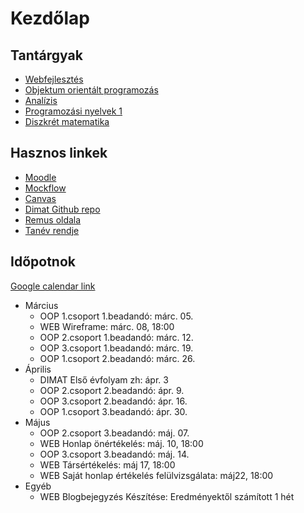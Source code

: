 # Kezdőlap

## Tantárgyak

* [Webfejlesztés](/webfejlesztes.html)
* [Objektum orientált programozás](/oop.html)
* [Analízis](/anal.html)
* [Programozási nyelvek 1](/pny1.html)
* [Diszkrét matematika](/dimat.html)

## Hasznos linkek

* [Moodle](http://moodle.elte.hu)
* [Mockflow](https://mockflow.com/)
* [Canvas](https://canvas.elte.hu/belepes/)
* [Dimat Github repo](https://github.com/richard-koch-gomori/teaching-elte-ik-Discrete-mathematics-1)
* [Remus oldala](https://remus.web.elte.hu)
* [Tanév rendje](https://www.elte.hu/content/a-2018-2019-es-tanev-rendje.t.16970)

## Időpotnok

[Google calendar link](https://calendar.google.com/calendar?cid=ZXJvMWViYTJkaGo2a2RzbW44OXE1MTFyNGNAZ3JvdXAuY2FsZW5kYXIuZ29vZ2xlLmNvbQ)

* Március
	* OOP	1.csoport 1.beadandó: márc. 05.
	* WEB	Wireframe: márc. 08, 18:00
	* OOP	2.csoport 1.beadandó: márc. 12.
	* OOP	3.csoport 1.beadandó: márc. 19.
	* OOP	1.csoport 2.beadandó: márc. 26.
* Április
	* DIMAT	Első évfolyam zh: ápr. 3
	* OOP 	2.csoport 2.beadandó: ápr. 9.
	* OOP 	3.csoport 2.beadandó: ápr. 16.
	* OOP 	1.csoport 3.beadandó: ápr. 30.
* Május
	* OOP 	2.csoport 3.beadandó: máj. 07.
	* WEB 	Honlap önértékelés: máj. 10, 18:00
	* OOP 	3.csoport 3.beadandó: máj. 14.
	* WEB	Társértékelés: máj 17, 18:00
	* WEB	Saját honlap értékelés felülvizsgálata: máj22, 18:00
* Egyéb
	* WEB	Blogbejegyzés Készítése: Eredményektől számított 1 hét